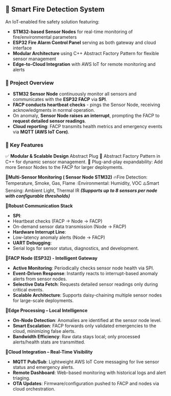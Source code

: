 ## 🚨 Smart Fire Detection System
An IoT-enabled fire safety solution featuring:
- **STM32-based Sensor Nodes** for real-time monitoring of fire/environmental parameters
- **ESP32 Fire Alarm Control Panel** serving as both gateway and cloud interface
- **Modular Architecture** using C++ Abstract Factory Pattern for flexible sensor management
- **Edge-to-Cloud Integration** with AWS IoT for remote monitoring and alerts

### 📌 Project Overview
- **STM32 Sensor Node** continuously monitor all sensors and communicates with the **ESP32 FACP** via **SPI**.
- **FACP conducts heartbeat checks** - pings the Sensor Node, receiving acknowledgments in normal operation.
- On anomaly, **Sensor Node raises an interrupt**, prompting the FACP to **request detailed sensor readings**.
- **Cloud reporting**: FACP transmits health metrics and emergency events via **MQTT (AWS IoT Core)**.

### 🔧 Key Features
✅ **Modular & Scalable Design**
Abstract
Plug
 🔹 Abstract Factory Pattern in C++ for dynamic sensor management.
 🔹 Plug-and-play expandability: Add more Sensor Nodes to the FACP for larger deployments.

🔹**Multi-Sensor Monitoring ( Sensor Node STM32)**
🔥Fire Detection: Temperature, Smoke, Gas, Flame
💧Environmental: Humidity, VOC
♨️Smart Sensing: Ambient Light, Thermal IR 
***(Supports up to 8 sensors per node with configurable thresholds)***

🔹**Robust Communication Stack**
- **SPI**:
 - Heartbeat checks (FACP → Node → FACP)
 - On-demand sensor data transmission (Node → FACP)
- **Hardware Interrupt Line**:
 - Low-latency anomaly alerts (Node → FACP)
- **UART Debugging**:
 - Serial logs for sensor status, diagnostics, and development.

🔹**FACP Node (ESP32) - Intelligent Gateway**
- **Active Monitoring**: Periodically checks sensor node health via SPI.
- **Event-Driven Response**: Instantly reacts to interrupt-based anomaly alerts from sensor nodes.
- **Selective Data Fetch**: Requests detailed sensor readings only during critical events.
- **Scalable Architecture**: Supports daisy-chaining multiple sensor nodes for large-scale deployments.

🔹**Edge Processing – Local Intelligence**
- **On-Node Detection**: Anomalies are identified at the sensor node level.
- **Smart Escalation**: FACP forwards only validated emergencies to the cloud, minimizing false alerts.
- **Bandwidth Efficiency**: Raw data stays local; only processed alerts/health stats are transmitted.

🔹**Cloud Integration – Real-Time Visibility**
- **MQTT Pub/Sub**: Lightweight AWS IoT Core messaging for live sensor status and emergency alerts.
- **Remote Dashboard**: Web-based monitoring with historical logs and alert triaging.
- **OTA Updates**: Firmware/configuration pushed to FACP and nodes via cloud orchestration.

